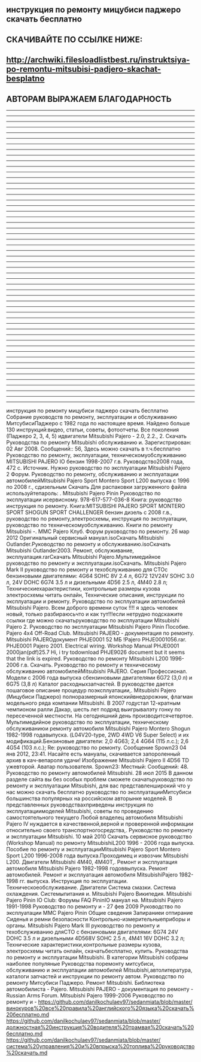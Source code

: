 инструкция по ремонту мицубиси паджеро скачать бесплатно
--------------------------------------------------
СКАЧИВАЙТЕ ПО ССЫЛКЕ НИЖЕ:
--------------------------------------------------
http://archwiki.filesloadlistbest.ru/instruktsiya-po-remontu-mitsubisi-padjero-skachat-besplatno
--------------------------------------------------
АВТОРАМ ВЫРАЖАЕМ БЛАГОДАРНОСТЬ
--------------------------------------------------
--------------------------------------------------
--------------------------------------------------
--------------------------------------------------
--------------------------------------------------
--------------------------------------------------
--------------------------------------------------
--------------------------------------------------
--------------------------------------------------
--------------------------------------------------
--------------------------------------------------
--------------------------------------------------
--------------------------------------------------
--------------------------------------------------
--------------------------------------------------
--------------------------------------------------
--------------------------------------------------
--------------------------------------------------
--------------------------------------------------
--------------------------------------------------
--------------------------------------------------
--------------------------------------------------
--------------------------------------------------
--------------------------------------------------
--------------------------------------------------
--------------------------------------------------
--------------------------------------------------
--------------------------------------------------
--------------------------------------------------
--------------------------------------------------
--------------------------------------------------
--------------------------------------------------
--------------------------------------------------
--------------------------------------------------
--------------------------------------------------
--------------------------------------------------
--------------------------------------------------
--------------------------------------------------
--------------------------------------------------
--------------------------------------------------
--------------------------------------------------
--------------------------------------------------
--------------------------------------------------
--------------------------------------------------
--------------------------------------------------
--------------------------------------------------
--------------------------------------------------
--------------------------------------------------
--------------------------------------------------
--------------------------------------------------
--------------------------------------------------
--------------------------------------------------
--------------------------------------------------
--------------------------------------------------
инструкция по ремонту мицубиси паджеро скачать бесплатно Собрание руководств по ремонту, эксплуатации и обслуживанию МитсубисиПаджеро с 1982 года по настоящее время. Найдено больше 130 инструкций:видео, статьи, советы, фотоотчеты. Все поколения (Паджеро 2, 3, 4, 5) идвигатели Mitsubishi Pajero - 2.0, 2.2., 2. Скачать Руководства по ремонту Mitsubishi обслуживанию и. Зарегистрирован: 02 Авг 2008. Сообщений:: 56, Здесь можно скачать в т.ч.бесплатно Руководство по ремонту, эксплуатации, техническомуобслуживанию MITSUBISHI PAJERO IO бензин 1998-2007 г.в. Руководство2008 года, 472 с. Источник. Нужно руководство по эксплуатации Mitsubishi Pajero 2  Форум. Руководство по ремонту, обслуживанию и эксплуатации автомобилейMitsubishi Pajero Sport  Montero Sport  L200 выпуска с 1996 по 2008 г., сдизельным  Скачать Для распаковки загруженного файла используйтепароль: . Mitsubishi Pajero Pinin Руководство по эксплуатации исервисному. 978-617-577-036-8 Книга: руководство  инструкция по ремонту. Книга:MITSUBISHI PAJERO SPORT  MONTERO SPORT  SHOGUN SPORT CHALLENGER бензин  дизель с 2008 г.в., руководство по ремонту,электросхемы, инструкция по эксплуатации, руководство по техническомуобслуживанию. Книги по ремонту Mitsubishi -. MMC Pajero Клуб. Форум  руководство по ремонту. 26 мар 2012  Оригинальный сервисный мануал.isoСкачать Mitsubishi Outlander.Руководство по ремонту и обслуживанию.isoСкачать Mitsubishi Outlander2003. Ремонт, обслуживание, эксплуатация.rarСкачать Mitsubishi Pajero.Мультимедийное руководство по ремонту и эксплуатации.isoСкачать. Mitsubishi Pajero Mark II руководство по ремонту и техобслуживанию для СТОс бензиновыми двигателями: 4G64 SOHC 8V 2.4 л, 6G72 12V24V SOHC 3.0 л, 24V DOHC 6G74 3.5 л и дизельными 4D56 2.5 л, 4М40 2.8 л; Техническиехарактеристики, контрольные размеры кузова электросхемы читать онлайн,
Технические описания, инструкции по эксплуатации и ремонту. Руководство по эксплуатации автомобилей Mitsubishi Pajero. Всем доброго времени суток !!!! я здесь человек новый, только разбираюсьчто и как тут!!!если нетрудно подскажите ссылки где можно скачатьруководство по эксплуатации Mitsubishi Pajero 2. Руководство по эксплуатации Mitsubishi Pajero Pinin  Пособие. Pajero 4x4 Off-Road Club. Mitsubishi PAJERO - документация по ремонту.  Mitsubishi PAJEROдокумент PHJE0001 52 МБ !Pajero PHJE0001056.rar. PHJE0001 Pajero 2001. Electrical wiring. Workshop Manual PHJE0001 2000jan(pdf)25.7  Hi, i try todownload PHJE9026 document but it seems that the link is expired. Руководство по ремонту Mitsubishi L200 1996-2006 г.в.  Скачать. Руководство по ремонту и техническому обслуживанию автомобилейMitsubishi PAJERO. Серия Профессионал. Модели с 2006 года выпуска сбензиновыми двигателями 6G72 (3,0 л) и 6G75 (3,8 л)  Каталог расходныхзапчастей. В руководстве дается пошаговое описание процедур поэксплуатации,. Mitsubishi Pajero (Мицубиси Паджеро)  полноразмерный японскийвнедорожник, флагман модельного ряда компании Mitsubishi. В 2007 годустал 12-кратным чемпионом ралли Дакар, шесть лет подряд выигрывалэту гонку по пересеченной местности. На сегодняшний день производитсячетвртое. Мультимедийное руководство по эксплуатации, техническому обслуживаниюи ремонту автомобиля Mitsubishi Pajero  Montero  Shogun 1982-1998 годавыпуска. (L04V20-type, 2WD  4WD  V6  Super Select) и их модификаций.Бензиновые двигатели: 2,0  4G63; 2,4  4G64 (115 л.с.); 2,6  4G54 (103 л.с.);
Re: руководство по ремонту. Сообщение Spown23  04 янв 2012, 23:41. Насайте  есть мануалы, скачивается запороленный архив в кач-вепароля  удачи! Изображение Mitsubishi Pajero II 4D56 TD ужевторой. Аватар пользователя. Spown23: Местный: Сообщений: 48. Руководство по ремонту автомобилей Mitsubishi. 28 июл 2015  В данном разделе сайта вы без особых проблем сможете скачатьруководство по ремонту и эксплуатации Mitsubishi, для вас представленширокий  что у нас можно скачать бесплатно руководство по эксплуатацииМитсубиси большинства популярных на российском авторынке моделей. В представленных руководствахприведены инструкция по эксплуатациимоделей Mitsubishi, советы по проведению самостоятельного текущего Любой владелец автомобиля Mitsubishi Pajero IV нуждается в качественной,верной и проверенной информации относительно своего транспортногосредства,. Руководство по ремонту и эксплуатации Mitsubishi. 10 май 2010  Скачать сервисное руководство (Workshop Manual) по ремонту MitsubishiL200 1996 - 2006 года выпуска.  Пособие по ремонту и эксплуатацииMitsubishi Pajero Sport  Montero Sport  L200 1996-2008 года выпуска.Проходимец и извозчик Mitsubishi L200. Двигатели Mitsubishi 4M40, 4M40T,. Ремонт и эксплуатация автомобиля Mitsubishi Pajero 1982-1998 годоввыпуска. Ремонт автомобилей. Ремонт и эксплуатация автомобиля MitsubishiPajero 1982-1998 гг. выпуска. Инструкция по эксплуатации. Техническоеобслуживание. Двигатели Система смазки. Система охлаждения. Системыпитания и. Mitsubishi Pajero  Википедия. Mitsubishi Pajero Pinin IO Club: Форумы  FAQ PininIO  мануал на. Mitsubishi Pajero 1991-1998 Руководство по ремонту и  -
27 фев 2009  Руководство по эксплуатации MMC Pajero Pinin Общие сведения Запираниеи отпирание Сиденья и ремни безопасности Контрольно-измерительныеприборы и органы. Mitsubishi Pajero Mark III руководство по ремонту и техобслуживанию дляСТО с бензиновыми двигателями: 6G74 24V DOHC 3.5 л и дизельными 4D568V SOHC 2.5 л, 4М41 16V DOHC 3.2 л; Технические характеристики,контрольные размеры кузова, электросхемы читать онлайн, скачатьбесплатно, купить. Руководства по ремонту и эксплуатации Mitsubishi. В категории Mitsubishi собраны наиболее популяные Руководства поремонту митсубиси, обслуживанию и эксплуатации автомобилей Mitsubishi,автолитература, каталоги запчастей и инструкции по ремонту автом. Руководство по ремонту Митсубиси Паджеро. Ремонт Mitsubishi. Библиотека автомобилиста - Pajero. Mitsubishi PAJERO - документация по ремонту - Russian Arms Forum. Mitsubishi Pajero 1999-2006 Руководство по ремонту и  -
https://github.com/danilkochulaev97/sedanmiata/blob/master/винокуров%20все%20правила%20английского%20языка%20скачать%20бесплатно.md
https://github.com/danilkochulaev97/sedanmiata/blob/master/должностная%20инструкция%20водителя%20трамвая%20скачать%20бесплатно.md
https://github.com/danilkochulaev97/sedanmiata/blob/master/система%20управления%20и%20впрыска%20топлива%20руководство%20скачать.md